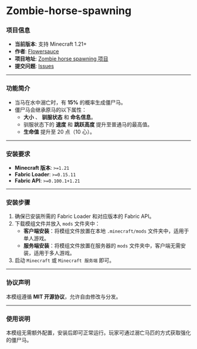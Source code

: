 # Zombie-horse-spawning

### 项目信息

- **当前版本**: 支持 Minecraft 1.21+
- **作者**: [Flowersauce](https://github.com/flowersauce)
- **项目地址**: [Zombie horse spawning 项目](https://github.com/flowersauce/Zombie-horse-spawning)
- **提交问题**: [Issues](https://github.com/flowersauce/Zombie-horse-spawning/issues)

---

### 功能简介

- 当马在水中溺亡时，有 **15%** 的概率生成僵尸马。
- 僵尸马会继承原马的以下属性：
    - **大小** 、 **驯服状态** 和 **命名信息**。
    - 驯服状态下的 **速度** 和 **跳跃高度** 提升至普通马的最高值。
    - **生命值** 提升至 20 点（10 心）。

---

### 安装要求

- **Minecraft 版本**: `>=1.21`
- **Fabric Loader**: `>=0.15.11`
- **Fabric API**: `>=0.100.1+1.21`

---

### 安装步骤

1. 确保已安装所需的 Fabric Loader 和对应版本的 Fabric API。
2. 下载模组文件并放入 `mods` 文件夹中：
    - **客户端安装**：将模组文件放置在本地 `.minecraft/mods` 文件夹中，适用于单人游戏。
    - **服务端安装**：将模组文件放置在服务器的 `mods` 文件夹中，客户端无需安装，适用于多人游戏。
3. 启动 `Minecraft` 或 `Minecraft 服务端` 即可。

---

### 协议声明

本模组遵循 **MIT 开源协议**，允许自由修改与分发。

---

### 使用说明

本模组无需额外配置，安装后即可正常运行。玩家可通过溺亡马匹的方式获取强化的僵尸马。
